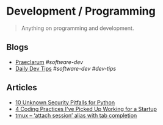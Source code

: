 # Development / Programming

> Anything on programming and development.

## Blogs

- [Praeclarum](https://praeclarum.org/) *#software-dev*
- [Daily Dev Tips](https://h.daily-dev-tips.com/) *#software-dev* *#dev-tips*

## Articles

- [10 Unknown Security Pitfalls for Python](https://blog.sonarsource.com/10-unknown-security-pitfalls-for-python)
- [4 Coding Practices I've Picked Up Working for a Startup](https://hackernoon.com/4-coding-practices-ive-picked-up-working-for-a-startup?source=rss)
- [tmux – ‘attach session’ alias with tab completion](https://www.nathankowald.com/blog/2014/03/tmux-attach-session-alias/)
